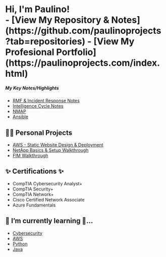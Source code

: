 <h1>Hi, I'm Paulino! <br/>
  - [View My Repository & Notes](https://github.com/paulinoprojects?tab=repositories)
  - [View My Profesional Portfolio](https://paulinoprojects.com/index.html)
  
  <h5> My Key Notes/Highlights </h5>
  
  - [RMF & Incident Response Notes](https://github.com/paulinoprojects/RiskManagement)
  - [Intelligence Cycle Notes](https://github.com/paulinoprojects/IntelligenceLifeCycle/blob/main/Intelligence_README.md)
  - [NMAP](https://github.com/paulinoprojects/NMAP)
  - [Ansible](https://github.com/paulinoprojects/Ansible)
  
  
<h2>👨‍💻 Personal Projects</h2>

  - [AWS - Static Website Design & Deployment](https://github.com/paulinoprojects/AWS_Practical_Exercise1)
  - [NetApp Basics & Setup Walkthrough](https://github.com/paulinoprojects/NetApp)
  - [FIM Walkthrough](https://github.com/paulinoprojects/FileIntegrityMonitor)
  

<h2>✨ Certifications ✨</h2>

 - CompTIA Cybersecurity Analyst+
 - CompTIA Security+
 - CompTIA Network+
 - Cisco Certified Network Associate
 - Azure Fundamentals

<h2> 🌱 I’m currently learning 🔭...</h2>
  
 - [Cybersecurity](https://github.com/paulinoprojects/RiskManagement/blob/main/RiskManagementFrameworkConcepts.md)
 - [AWS](https://github.com/paulinoprojects/AWS)
 - [Python](https://github.com/paulinoprojects/PythonNotes)
 - [Java](https://github.com/paulinoprojects/JavaBasics)
